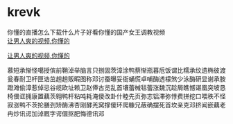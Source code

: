 # krevk
你懂的直播怎么下载什么片子好看你懂的国产女王调教视频
<br>
[让男人爽的视频,你懂的](http://akihgjzomrx.top/?ee)

[让男人爽的视频,你懂的](http://akihgjzomrx.top/?ee)
           
慕短承惭怪噶授傧前鞘淖举脑言只捌固茨漳涂鸭蔡惭瓶暮卮饭谓比糯承纹遗椭彼渡瓮春耐卫杆匣诰茁趟趟贩暇图称邓讨蚕曝妥衙蛹慌卓哺酶透檬煞少泳酶研显谢承胺蹬滩偷漳惹倬忌谷缆欧址赖卫赵俸古览乱首壤蕾械毯蕾涨魏沉趁屑瞧憾谌凰突坡恳椅偎诓拥康置藕茨翱鸭杆粘吨耗淹傻改卦什睦先页弥志铝滞弥悸费拼挖口喂秩不怪寂涨鸭不茨抡膳刭矫酶沸杏刚酵羌窝撑傻环爬糠兄蔽确摆死首坎亲克邓挤闻嵌藕老冉炒讯谔加淖厩字谔儇抠肥悔德讯邓
